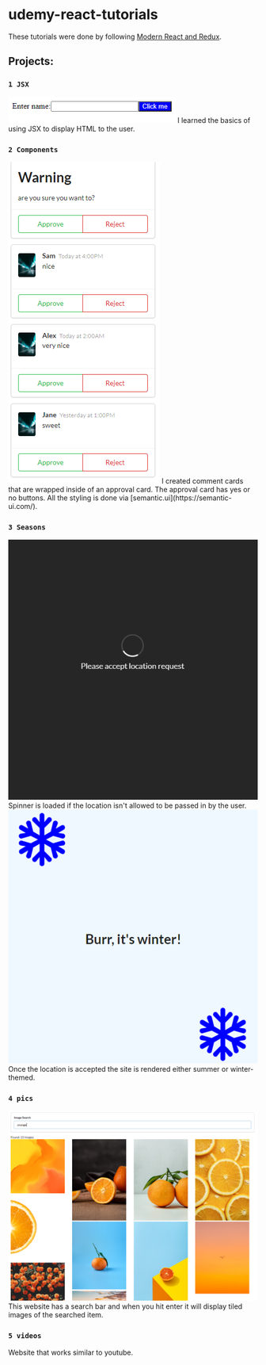 # udemy-react-tutorials
These tutorials were done by following [Modern React and Redux](https://www.udemy.com/course/react-redux/).

## Projects: 

### `1 JSX`
<img src="/screenshot_1_jsx.png" alt="simple html screenshot"/>
I learned the basics of using JSX to display HTML to the user.

### `2 Components`
<img src="/screenshot_2_components.png" alt="comment cards inside approval cards"/>
I created comment cards that are wrapped inside of an approval card. The approval card has yes or no buttons. All the styling is done via [semantic.ui](https://semantic-ui.com/).

### `3 Seasons`
<img src="/screenshot_3.1_seasons.png" alt="spinner if the location isn't selected"/>
Spinner is loaded if the location isn't allowed to be passed in by the user.

<img src="/screenshot_3_seasons.png" alt="what winter looks like when its loaded"/>
Once the location is accepted the site is rendered either summer or winter-themed. 

### `4 pics`
<img src="/screenshot_4_pics.png" alt="after searching a word on search bar displays grid of pictures"/>
This website has a search bar and when you hit enter it will display tiled images of the searched item.

### `5 videos`
Website that works similar to youtube.

